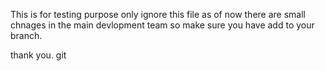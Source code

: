 This is for testing purpose only ignore this file as of now  there are small chnages in the main devlopment team so make sure you have add to your branch.

thank you.
git 
